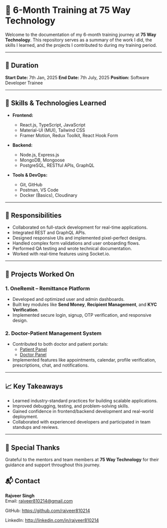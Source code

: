


# 🏢 6-Month Training at 75 Way Technology

Welcome to the documentation of my 6-month training journey at **75 Way Technology**. This repository serves as a summary of the work I did, the skills I learned, and the projects I contributed to during my training period.

---

## 📅 Duration
**Start Date:** 7th Jan, 2025
**End Date:** 7th July, 2025 
**Position:** Software Developer Trainee

---

## 🧠 Skills & Technologies Learned

- **Frontend:**
  - React.js, TypeScript, JavaScript
  - Material-UI (MUI), Tailwind CSS
  - Framer Motion, Redux Toolkit, React Hook Form

- **Backend:**
  - Node.js, Express.js
  - MongoDB, Mongoose
  - PostgreSQL, RESTful APIs, GraphQL

- **Tools & DevOps:**
  - Git, GitHub
  - Postman, VS Code
  - Docker (Basics), Cloudinary

---

## 🧪 Responsibilities

- Collaborated on full-stack development for real-time applications.
- Integrated REST and GraphQL APIs.
- Designed responsive UIs and implemented pixel-perfect designs.
- Handled complex form validations and user onboarding flows.
- Performed QA testing and wrote technical documentation.
- Worked with real-time features using Socket.io.

---

## 🚀 Projects Worked On

### 1. OneRemit – Remittance Platform
- Developed and optimized user and admin dashboards.
- Built key modules like **Send Money**, **Recipient Management**, and **KYC Verification**.
- Implemented secure login, signup, OTP verification, and responsive design.

### 2. Doctor-Patient Management System
- Contributed to both doctor and patient portals:
  - [Patient Panel](https://patient.healthcare.75way.com/)
  - [Doctor Panel](https://doctor.healthcare.75way.com/)
- Implemented features like appointments, calendar, profile verification, prescriptions, chat, and notifications.

---

## 📈 Key Takeaways

- Learned industry-standard practices for building scalable applications.
- Improved debugging, testing, and problem-solving skills.
- Gained confidence in frontend/backend development and real-world deployment.
- Collaborated with experienced developers and participated in team standups and reviews.

---

## 🙌 Special Thanks

Grateful to the mentors and team members at **75 Way Technology** for their guidance and support throughout this journey.


## 📬 Contact

**Rajveer Singh**  
Email: rajveer810214@gmail.com

GitHub: https://github.com/rajveer810214

LinkedIn: http://linkedin.com/in/rajveer810214


